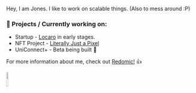 Hey, I am Jones. I like to work on scalable things. (Also to mess around :P)

### 🚀 Projects / Currently working on:
- Startup -  [Locaro](https://www.locaro.in/#/) in early stages.
- NFT Project - [Literally Just a Pixel](https://www.literallyjustapixel.com)
- UniConnect+ - Beta being built :hammer:

For more information about me, check out [Redomic!](https://www.redomic.in) :+1:

<!-- [![Redomic](https://i.imgur.com/oz1xZLN.png)](https://www.redomic.in) -->

[<img src="https://i.imgur.com/oz1xZLN.png"  width="10%" height="10%">](https://www.redomic.in)
